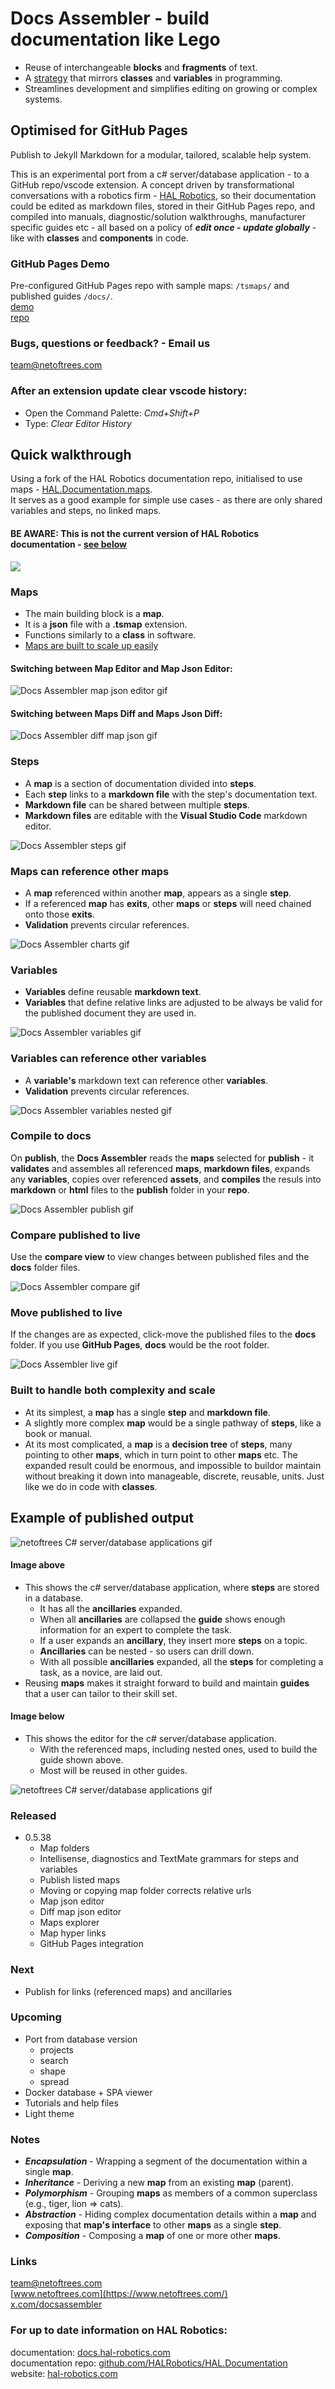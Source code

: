 
# Docs Assembler - build documentation like Lego

- Reuse of interchangeable **blocks** and **fragments** of text.
- A [strategy](#notes) that mirrors **classes** and **variables** in programming.
- Streamlines development and simplifies editing on growing or complex systems.
  
## Optimised for GitHub Pages
Publish to Jekyll Markdown for a modular, tailored, scalable help system.


This is an experimental port from a c# server/database application - to a GitHub repo/vscode extension. A concept driven by transformational conversations with a robotics firm - [HAL Robotics](https://hal-robotics.com), so their documentation could be edited as markdown files, stored in their GitHub Pages repo, and compiled into manuals, diagnostic/solution walkthroughs, manufacturer specific guides etc - all based on a policy of ***edit once - update globally*** - like with **classes** and **components** in code.

### GitHub Pages Demo 

Pre-configured GitHub Pages repo with sample maps: `/tsmaps/` and published guides `/docs/`.  
[demo](https://muddyturnip.github.io)  
[repo](https://github.com/MuddyTurnip/MuddyTurnip.github.io)  


### Bugs, questions or feedback? - Email us
[team@netoftrees.com](mailto:team@netoftrees.com)

### After an extension update clear vscode history:  
- Open the Command Palette: _Cmd+Shift+P_  
- Type: _Clear Editor History_


## Quick walkthrough
Using a fork of the HAL Robotics documentation repo, initialised to use maps - [HAL.Documentation.maps](https://github.com/CompositeFlows/HAL.Documentation.maps).   
It serves as a good example for simple use cases - as there are only shared variables and steps, no linked maps. 
#### BE AWARE: This is not the current version of HAL Robotics documentation - [see below](#for-up-to-date-information-on-hal-robotics)

[<img src="./assets/Walkthrough-thumbnail.png">](https://vimeo.com/1013352380?share=copy#t=0)
    


### Maps
- The main building block is a **map**.
- It is a **json** file with a **.tsmap** extension.
- Functions similarly to a **class** in software.
- [Maps are built to scale up easily](#built-to-handle-both-complexity-and-scale)


#### Switching between **Map Editor** and **Map Json Editor**:

![Docs Assembler map json editor gif](./assets/DocsAssemblerJsonDec24.gif)


#### Switching between **Maps Diff** and **Maps Json Diff**:

![Docs Assembler diff map json gif](./assets/DocsAssemblerDiff.gif)
  
  

### Steps
- A **map** is a section of documentation divided into **steps**.
- Each **step** links to a **markdown file** with the step's documentation text.
- **Markdown file** can be shared between multiple **steps**.
- **Markdown files** are editable with the **Visual Studio Code** markdown editor.

![Docs Assembler steps gif](./assets/DocsAssemblerSteps.gif)
  
  

### Maps can reference other maps
- A **map** referenced within another **map**, appears as a single **step**.
- If a referenced **map** has **exits**, other **maps** or **steps** will need chained onto those **exits**.
- **Validation** prevents circular references.

![Docs Assembler charts gif](./assets/DocsAssemblerCharts.gif)
  
  

### Variables
- **Variables** define reusable **markdown text**.
- **Variables** that define relative links are adjusted to be always be valid for the published document they are used in.

![Docs Assembler variables gif](./assets/DocsAssemblerVariables.gif)
  
  

### Variables can reference other variables
- A **variable's** markdown text can reference other **variables**.
- **Validation** prevents circular references.

![Docs Assembler variables nested gif](./assets/DocsAssemblerNestedVariables.gif)
  
  

### Compile to docs
On **publish**, the **Docs Assembler** reads the **maps** selected for **publish** - it **validates** and assembles all referenced **maps**, **markdown files**, expands any **variables**, copies over referenced **assets**, and **compiles** the resuls into **markdown** or **html** files to the **publish** folder in your **repo**. 

![Docs Assembler publish gif](./assets/DocsAssemblerPublish.gif)
  
  

### Compare published to live
Use the **compare view** to view changes between published files and the **docs** folder files.

![Docs Assembler compare gif](./assets/DocsAssemblerCompare.gif)
  
  

### Move published to live
If the changes are as expected, click-move the published files to the **docs** folder. If you use **GitHub Pages**,  **docs** would be the root folder.

![Docs Assembler live gif](./assets/DocsAssemblerLive.gif)
  
  

### Built to handle both complexity and scale
- At its simplest, a **map** has a single **step** and **markdown file**.
- A slightly more complex **map** would be a single pathway of **steps**, like a book or manual.
- At its most complicated, a **map** is a **decision tree** of **steps**, many pointing to other **maps**, which in turn point to other **maps** etc. The expanded result could be enormous, and impossible to buildor maintain without breaking it down into manageable, discrete, reusable, units. Just like we do in code with **classes**.
  

## Example of published output


![netoftrees C# server/database applications gif](./assets/netoftreesCsharp.gif)


#### Image above
- This shows the c# server/database application, where **steps** are stored in a database.
    - It has all the **ancillaries** expanded. 
    - When all **ancillaries** are collapsed the **guide** shows enough information for an expert to complete the task. 
    - If a user expands an **ancillary**, they insert more **steps** on a topic. 
    - **Ancillaries** can be nested - so users can drill down.
    - With all possible **ancillaries** expanded, all the **steps** for completing a task, as a novice, are laid out.
- Reusing **maps** makes it straight forward to build and maintain **guides** that a user can tailor to their skill set.

  


#### Image below
- This shows the editor for the c# server/database application.
    - With the referenced maps, including nested ones, used to build the guide shown above.
    - Most will be reused in other guides.

![netoftrees C# server/database applications gif](./assets/netoftreesCsharpMaps.gif)
  


### Released
- 0.5.38
    - Map folders
    - Intellisense, diagnostics and TextMate grammars for steps and variables
    - Publish listed maps
    - Moving or copying map folder corrects relative urls
    - Map json editor
    - Diff map json editor
    - Maps explorer
    - Map hyper links
    - GitHub Pages integration



### Next
- Publish for links (referenced maps) and ancillaries



### Upcoming
- Port from database version
    - projects
    - search
    - shape
    - spread
- Docker database + SPA viewer
- Tutorials and help files
- Light theme

  

### Notes

- ***Encapsulation*** - Wrapping a segment of the documentation within a single **map**.
- ***Inheritance*** - Deriving a new **map** from an existing **map** (parent).
- ***Polymorphism*** - Grouping **maps** as members of a common superclass (e.g., tiger, lion => cats).
- ***Abstraction*** - Hiding complex documentation details within a **map** and exposing that **map's interface** to other **maps** as a single **step**.
- ***Composition*** - Composing a **map** of one or more other **maps**.




### Links

[team@netoftrees.com](mailto:team@netoftrees.com)  
[www.netoftrees.com](https://www.netoftrees.com/)  
[x.com/docsassembler](https://x.com/docsassembler)  


### For up to date information on HAL Robotics:

documentation:
[docs.hal-robotics.com](https://docs.hal-robotics.com/)  
documentation repo:
[github.com/HALRobotics/HAL.Documentation](https://github.com/HALRobotics/HAL.Documentation)  
website:
[hal-robotics.com](https://hal-robotics.com/)  

